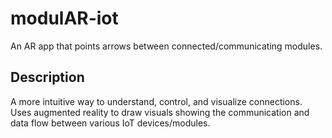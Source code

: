 # modulAR-iot

An AR app that points arrows between connected/communicating modules.

## Description

A more intuitive way to understand, control, and visualize connections. Uses augmented reality to draw visuals showing the communication and data flow between various IoT devices/modules.
